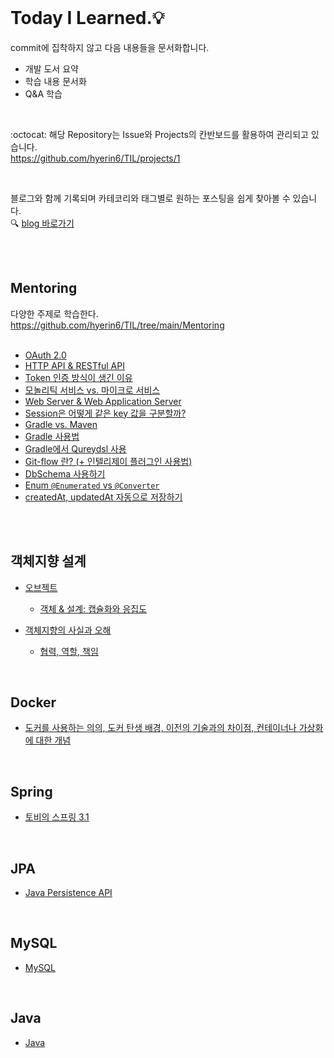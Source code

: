 <br />       

# Today I Learned.💡     

commit에 집착하지 않고 다음 내용들을 문서화합니다.           
* 개발 도서 요약     
* 학습 내용 문서화     
* Q&A 학습         

<br />     

:octocat: 해당 Repository는 Issue와 Projects의 칸반보드를 활용하여 관리되고 있습니다.        
<https://github.com/hyerin6/TIL/projects/1>       
 
<br />  

블로그와 함께 기록되며 카테코리와 태그별로 원하는 포스팅을 쉽게 찾아볼 수 있습니다.   
:mag: [blog 바로가기](https://hyerin6.github.io/)              

<br />       
<br />    

## Mentoring      
다양한 주제로 학습한다.     
<https://github.com/hyerin6/TIL/tree/main/Mentoring>    
<br />     

* [OAuth 2.0](https://hyerin6.github.io/2021-07-23/OAuth2/)    
* [HTTP API & RESTful API](https://hyerin6.github.io/2021-07-23/restfulapi/)
* [Token 인증 방식이 생긴 이유](https://hyerin6.github.io/2021-07-23/session-token/)
* [모놀리틱 서비스 vs. 마이크로 서비스](https://hyerin6.github.io/2021-07-24/msa/)
* [Web Server & Web Application Server](https://hyerin6.github.io/2021-07-24/ws-was/)     
* [Session은 어떻게 같은 key 값을 구분할까?](https://hyerin6.github.io/2021-07-26/session-how-do-they-work/)            
* [Gradle vs. Maven](https://hyerin6.github.io/2021-01-06/buildtool/)      
* [Gradle 사용법](https://hyerin6.github.io/2021-07-31/gradle/)            
* [Gradle에서 Qureydsl 사용](https://hyerin6.github.io/2021-08-02/querydsl/)         
* [Git-flow 란? (+ 인텔리제이 플러그인 사용법)](https://hyerin6.github.io/2021-07-30/gitflow/)      
* [DbSchema 사용하기](https://hyerin6.github.io/2021-07-31/dbschema/)          
* [Enum `@Enumerated` vs `@Converter`](https://hyerin6.github.io/2021-08-06/enum-converter/)         
* [createdAt, updatedAt 자동으로 저장하기](https://hyerin6.github.io/2021-08-14/createdAt/)  


<br />       <br />       

## 객체지향 설계      
* [오브젝트](https://github.com/hyerin6/TIL/tree/main/Object/%EC%98%A4%EB%B8%8C%EC%A0%9D%ED%8A%B8)     
    - [객체 & 설계: 캡슐화와 응집도](https://github.com/hyerin6/TIL/blob/main/Object/%EC%98%A4%EB%B8%8C%EC%A0%9D%ED%8A%B8/%EA%B0%9D%EC%B2%B4%26%EC%84%A4%EA%B3%84.md)     

* [객체지향의 사실과 오해](https://github.com/hyerin6/TIL/tree/main/Object/%EA%B0%9D%EC%B2%B4%EC%A7%80%ED%96%A5%EC%9D%98%EC%82%AC%EC%8B%A4%EA%B3%BC%EC%98%A4%ED%95%B4)   
    - [협력, 역할, 책임](https://github.com/hyerin6/TIL/blob/main/Object/%EA%B0%9D%EC%B2%B4%EC%A7%80%ED%96%A5%EC%9D%98%EC%82%AC%EC%8B%A4%EA%B3%BC%EC%98%A4%ED%95%B4/(1)%ED%98%91%EB%A0%A5%ED%95%98%EB%8A%94%EA%B0%9D%EC%B2%B4%EB%93%A4%EC%9D%98%EA%B3%B5%EB%8F%99%EC%B2%B4.md)    
 
<br />         

## Docker      
* [도커를 사용하는 의의, 도커 탄생 배경, 이전의 기술과의 차이점, 컨테이너나 가상화에 대한 개념](https://github.com/hyerin6/TIL/blob/main/Docker%26K8s/docker.md)    

<br />     

## Spring      
* [토비의 스프링 3.1](https://github.com/hyerin6/toby-spring)  

<br />     

## JPA     
* [Java Persistence API](https://github.com/hyerin6/JPA)     

<br />     

## MySQL    
* [MySQL](https://github.com/hyerin6/MySQL)   

<br />       

## Java 
* [Java](https://hyerin6.github.io/category/java/)   


